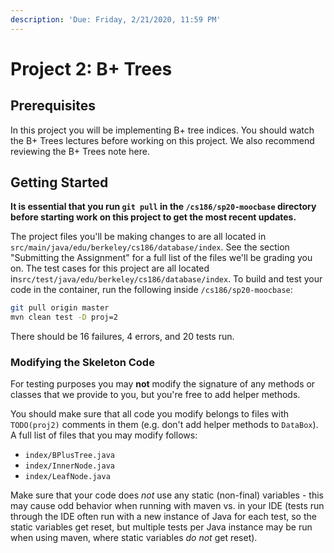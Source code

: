 ```yaml
---
description: 'Due: Friday, 2/21/2020, 11:59 PM'
---
```


# Project 2: B+ Trees

## Prerequisites

In this project you will be implementing B+ tree indices. You should watch the B+ Trees lectures before working on this project. We also recommend reviewing the B+ Trees note here.

## Getting Started

**It is essential that you run `git pull` in the `/cs186/sp20-moocbase` directory before starting work on this project to get the most recent updates.**

The project files you'll be making changes to are all located in `src/main/java/edu/berkeley/cs186/database/index`. See the section "Submitting the Assignment" for a full list of the files we'll be grading you on. The test cases for this project are all located in`src/test/java/edu/berkeley/cs186/database/index`. To build and test your code in the container, run the following inside `/cs186/sp20-moocbase`:

```bash
git pull origin master
mvn clean test -D proj=2
```

There should be 16 failures, 4 errors, and 20 tests run.

### Modifying the Skeleton Code

For testing purposes you may **not** modify the signature of any methods or classes that we provide to you, but you're free to add helper methods.

You should make sure that all code you modify belongs to files with `TODO(proj2)` comments in them \(e.g. don't add helper methods to `DataBox`\). A full list of files that you may modify follows:

* `index/BPlusTree.java`
* `index/InnerNode.java`
* `index/LeafNode.java`

Make sure that your code does _not_ use any static \(non-final\) variables - this may cause odd behavior when running with maven vs. in your IDE \(tests run through the IDE often run with a new instance of Java for each test, so the static variables get reset, but multiple tests per Java instance may be run when using maven, where static variables _do not_ get reset\).

